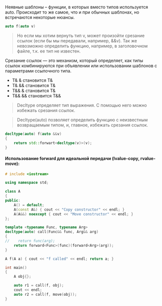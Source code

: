 Неявные шаблоны – функции, в которых вместо типов используется auto. Происходит то же самое, что и при обычных шаблонах, но встречаются некоторые нюансы.

```c++
auto f(auto v)
```

>Но если мы хотим вернуть тип v, может произойти срезание ссылок (если бы мы передавали, например, &&v). Так же невозможно определить функцию, например, в заголовочном файле, т.к. ее тип не известен.

Срезание ссылок — это механизм, который определяет, как типы ссылок комбинируются при объявлении или использовании шаблонов с параметрами ссылочного типа.
- T& & становится T&
- T& && становится T&
- T&& & становится T&
- T&& && становится T&&

>Decltype определяет тип выражения. С помощью него можно избежать срезания ссылок.
    
>Decltype(auto) позволяет определить функцию c неизвестным возвращаемым типом, и, главное, избежать срезания ссылок.

```c++
decltype(auto) f(auto &&v)
{
	return std::forwart<decltype(v)>(v); 
}
```

#### Использование forward для идеальной передачи (lvalue-copy, rvalue-move):
```c++
# include <iostream>

using namespace std;

class A
{
public:
    A() = default;
    A(const A&) { cout << "Copy constructor" << endl; }
    A(A&&) noexcept { cout << "Move constructor" << endl; }
};

template <typename Func, typename Arg>
decltype(auto) call(Func&& func, Arg&& arg)
{
//    return func(arg);
    return forward<Func>(func)(forward<Arg>(arg));
}

A f(A a) { cout << "f called" << endl; return a; }

int main()
{
    A obj{};

    auto r1 = call(f, obj);
    cout << endl;
    auto r2 = call(f, move(obj));
}
```